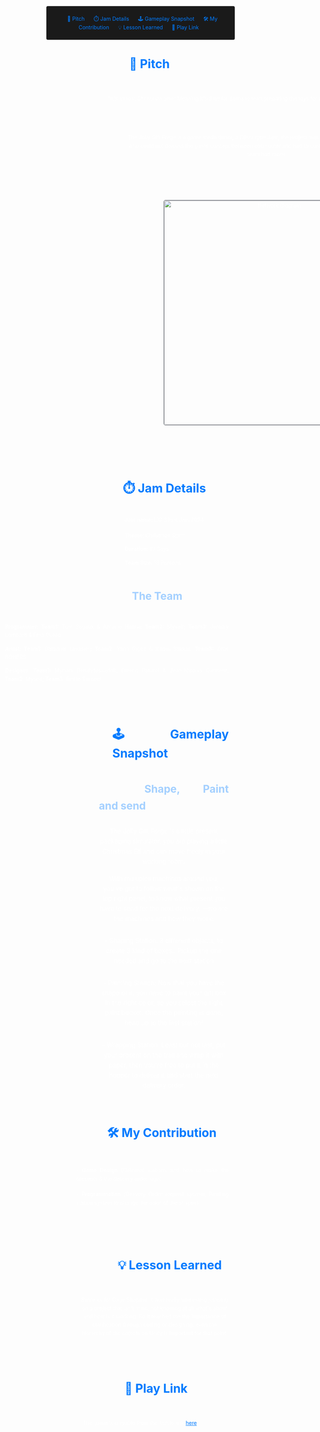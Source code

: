 <!-- Summary Section with Navigation -->

<div style="background:rgb(26, 26, 26); padding: 1.5rem; margin-bottom: 2rem; border-radius: 4px; text-align: center;">
<a href="#pitch" style="color: #007bff; text-decoration: none; margin: 0 10px;">🧠 Pitch</a>
<a href="#details" style="color: #007bff; text-decoration: none; margin: 0 10px;">⏱️ Jam Details</a>
<a href="#gameplay" style="color: #007bff; text-decoration: none; margin: 0 10px;">🕹️ Gameplay Snapshot</a>
<a href="#contribution" style="color: #007bff; text-decoration: none; margin: 0 10px;">🛠️ My Contribution</a>
<a href="#lesson" style="color: #007bff; text-decoration: none; margin: 0 10px;">💡 Lesson Learned</a>
<a href="#link" style="color: #007bff; text-decoration: none; margin: 0 10px;">🔗 Play Link</a>
</div>

<!-- Main Content with Anchor -->
<div>
    <h2 style="font-size: 2rem; color: #007bff; margin-bottom:3rem;margin-left:44%;">🧠 Pitch</h2>
</div>
<div id="pitch" style="display: flex; align-items: flex-start; gap: 2rem; margin: 2rem 0; max-width: 1200px; margin-left: auto; margin-right: auto;">
    <div style="flex: 1; padding: 0 15px; color: #fff; text-align: justify; line-height: 1.6;">
        <div style="text-align: center;">
        <p style="margin-bottom: 2rem;">
            "It's almost Christmas time! Meaning it's time for Santa to start preparing the toys for their delivery!"
        </p>
        <div style="border-top: 1px solid #5f656d;height: 1px;margin: 40px 0;margin-left:30rem;margin-right:30rem;"></div>
        <p style="margin-bottom: 4rem; max-width:800px;margin-left:12rem;">
            The Jolly Gift Forge is a game made during a Silent type Jam, the project was passed around to 3 different teams who could not discuss the game concept between each other and had to continue working on what the previous team had made.
        </p>
        <img src="\imgs\projects\JollyGift\Jolly2.png" alt="Network Diagram" 
             style="width: 600px; max-width: 150%; border: 1px solid #3d4450; border-radius: 4px;margin-top:3rem;margin-bottom:2rem;margin-left:25%;">
        </div>
    </div>
</div>



<div id="details" style="margin: 4rem auto; max-width: 1200px; padding: 0 1rem;">
    <div style="color: #fff; text-align: justify; line-height: 1.6;">
    <div style="border-top: 1px solid #5f656d;height: 1px;margin: 40px 0;margin-left:25rem;margin-right:25rem;"></div>
        <h2 style="font-size: 2rem; color: #007bff; margin-bottom:3rem;margin-left:40%;">⏱️ Jam Details</h2>
        <div style="margin-bottom: 1.2rem;margin-top:2rem;margin-left:41%;">
        <p style="margin-bottom: 1.2rem;">
            <b>Jam name: </b>LIG Silent Jam 2024
        </p>
        <p>
            <b>Theme: </b>Christmas Spirit
        </p>
        <p>
            <b>Duration: </b>10 Days
        </p>
        <p style="margin-bottom:3.5rem;">
            <b>Team Size: </b>13 Persons
        </p>
        <span style="color:rgb(164, 208, 255); font-weight: bold;  font-size: 120%;margin-left:7%;font-size: 1.75rem;">The Team</span>
        <div style="margin-left:-20rem;">
        <p style="margin-top: 3rem;">
            <b>Programmer: </b><b>Team1:</b> Tom Segaux & Antoine Hanna; <b>Team2:</b> Myself; <b>Team3:</b> Jérémy Lombard & Ema Ouardi
        </p>
        <p>
            <b>Artist: </b><b>Team1:</b> Galadriel Lavasier; <b>Team2:</b> Yann Gigez & Icham Sakkar; <b>Team3:</b> Zélie BOHERS
        </p>
        <p>
            <b>Designer: </b><b>Team1:</b> Myriam Benabdessadok, Emeric Paturel & Jean-Nicolas Carment; <b>Team2:</b> Myself; <b>Team3:</b> Emilie Simond
        </p>
        </div>
        </div>
    </div>
</div>
<div id="details" style="margin: 4rem auto; max-width: 1200px; padding: 0 1rem;margin-bottom:-1rem;">
    <div style="color: #fff; text-align: justify; line-height: 1.6;">
    <div style="border-top: 1px solid #5f656d;height: 1px;margin: 40px 0;margin-left:25rem;margin-right:25rem;"></div>
        <h2 style="font-size: 2rem; color: #007bff; margin-bottom:3rem;margin-left:34%;">🕹️ Gameplay Snapshot</h2>
        <ul style="font-size: 120%;">
        <div style="display: flex; align-items: flex-start; gap: 20px; margin-bottom: 20px;">
    <div style="flex: 1; max-width: 900px;margin-left:6rem;">
        <span style="color:rgb(164, 208, 255); font-weight: bold;  font-size: 120%;margin-left:35%;font-size: 1.75rem;">Shape, Paint and send</span>
                <p style="margin-bottom: 1.2rem;text-align: center;margin-top:2rem;">
                    The Jolly Gift Forge is a little present packaging simulator, you are playing a little Christmas Elf and can move freely in your working room.
                </p>
                <p style="text-align: center;">
                    With multiples machines around you, you've got to follow what's shown on the top right panel, to know what present you have to send for the next delivery. Here are the machines and how they work:
                </p>
                <p style="text-align: center; margin-top: 2rem;">
                    - Shaping Station: 3 different objects, to create 3 kind of boxes.. Pickup the one needed and go to the next station
                </p>
                <p style="text-align: center; margin-top: 2rem;">
                - Painting Station: Now that you have the shape of it, you have to paint your gift box in the right color, so you select the right paint bucket. Once the painting is done, head up to the last station!
                </p>
                <p style="text-align: center; margin-top: 2rem;">
                - Wrapping Station: Least but not last, put your present on the trail and wrap it with paper, then you're free to put it in the hopper to deliver it and start the next delivery order.
                </p>
                </div>
            </div>
        </ul>
    </div>
</div>

<div id="contribution" style="margin: 2rem auto; max-width: 900px; padding: 0 1rem;">
    <div style="color: #fff; text-align: justify; line-height: 1.6;">
    <div style="border-top: 1px solid #5f656d;height: 1px;margin: 40px 0;margin-left:20rem;margin-right:20rem;"></div>
        <h2 style="font-size: 2rem; color: #007bff; margin-bottom:4rem;margin-left:31%;">🛠️ My Contribution</h2>
        <div style="margin-left:4rem;">
        <p style="margin-bottom: 1.2rem;">
            - <b>Game Design</b> (Different stations and how to make the presents & the delivery order sign)
        </p>
        <p>
            - <b>Programmation</b> (Delivery Order request system, Painting station system to change the color of the shapes)
        </p>
        </div>
    </div>
</div>

<div id="contribution" style="margin: 4rem auto; max-width: 1200px; padding: 0 1rem;">
    <div style="color: #fff; text-align: justify; line-height: 1.6;">
    <div style="border-top: 1px solid #5f656d;height: 1px;margin: 40px 0;margin-left:25rem;margin-right:25rem;"></div>
        <h2 style="font-size: 2rem; color: #007bff; margin-bottom:3.5rem;margin-top:4rem;margin-left:37%;">💡 Lesson Learned</h2>
        <p style="max-width: 800px;text-align: center;margin-left:16%;">
            Same as for Caga Shopper, it was really interesting jumping on a project that isn't mine, not knowing at all what's about and how is it working. So It teached me the importance of clarification through coding or designing, even the hierarchy of the objects on Unity is important for that point.
        </p>
    </div>
</div>


<div id="link" style="margin: 4rem auto; max-width: 1200px; padding: 0 1rem;">
    <div style="color: #fff; text-align: justify; line-height: 1.6;">
    <div style="border-top: 1px solid #5f656d;height: 1px;margin: 40px 0;margin-left:25rem;margin-right:25rem;"></div>
        <h2 style="font-size: 2rem; color: #007bff; margin-bottom:3.5rem;margin-left:41%;">🔗 Play Link</h2>
        <p style="text-align: center;">
            The game is playable from the Itch.io link <a href="https://iikarma.itch.io/cagashopper" style="color: #007bff;" target="_blank">here</a>!
        </p>
    </div>
    <div style="border-top: 1px solid #5f656d;height: 1px;margin: 40px 0;margin-left:25rem;margin-right:25rem;margin-top:4rem;"></div>
</div>